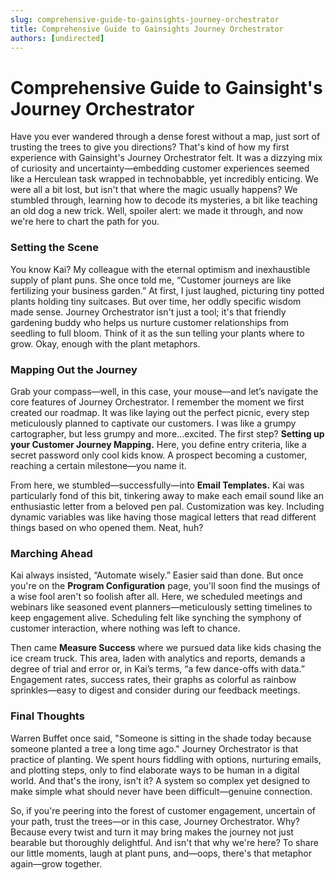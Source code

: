 ```yaml
---
slug: comprehensive-guide-to-gainsights-journey-orchestrator
title: Comprehensive Guide to Gainsights Journey Orchestrator
authors: [undirected]
---
```


# Comprehensive Guide to Gainsight's Journey Orchestrator

Have you ever wandered through a dense forest without a map, just sort of trusting the trees to give you directions? That's kind of how my first experience with Gainsight's Journey Orchestrator felt. It was a dizzying mix of curiosity and uncertainty—embedding customer experiences seemed like a Herculean task wrapped in technobabble, yet incredibly enticing. We were all a bit lost, but isn't that where the magic usually happens? We stumbled through, learning how to decode its mysteries, a bit like teaching an old dog a new trick. Well, spoiler alert: we made it through, and now we're here to chart the path for you.

### Setting the Scene

You know Kai? My colleague with the eternal optimism and inexhaustible supply of plant puns. She once told me, “Customer journeys are like fertilizing your business garden.” At first, I just laughed, picturing tiny potted plants holding tiny suitcases. But over time, her oddly specific wisdom made sense. Journey Orchestrator isn't just a tool; it's that friendly gardening buddy who helps us nurture customer relationships from seedling to full bloom. Think of it as the sun telling your plants where to grow. Okay, enough with the plant metaphors.

### Mapping Out the Journey

Grab your compass—well, in this case, your mouse—and let’s navigate the core features of Journey Orchestrator. I remember the moment we first created our roadmap. It was like laying out the perfect picnic, every step meticulously planned to captivate our customers. I was like a grumpy cartographer, but less grumpy and more...excited. The first step? **Setting up your Customer Journey Mapping.** Here, you define entry criteria, like a secret password only cool kids know. A prospect becoming a customer, reaching a certain milestone—you name it.

From here, we stumbled—successfully—into **Email Templates.** Kai was particularly fond of this bit, tinkering away to make each email sound like an enthusiastic letter from a beloved pen pal. Customization was key. Including dynamic variables was like having those magical letters that read different things based on who opened them. Neat, huh?

### Marching Ahead

Kai always insisted, “Automate wisely.” Easier said than done. But once you're on the **Program Configuration** page, you'll soon find the musings of a wise fool aren't so foolish after all. Here, we scheduled meetings and webinars like seasoned event planners—meticulously setting timelines to keep engagement alive. Scheduling felt like synching the symphony of customer interaction, where nothing was left to chance.

Then came **Measure Success** where we pursued data like kids chasing the ice cream truck. This area, laden with analytics and reports, demands a degree of trial and error or, in Kai’s terms, “a few dance-offs with data.” Engagement rates, success rates, their graphs as colorful as rainbow sprinkles—easy to digest and consider during our feedback meetings.

### Final Thoughts

Warren Buffet once said, "Someone is sitting in the shade today because someone planted a tree a long time ago." Journey Orchestrator is that practice of planting. We spent hours fiddling with options, nurturing emails, and plotting steps, only to find elaborate ways to be human in a digital world. And that's the irony, isn't it? A system so complex yet designed to make simple what should never have been difficult—genuine connection.

So, if you're peering into the forest of customer engagement, uncertain of your path, trust the trees—or in this case, Journey Orchestrator. Why? Because every twist and turn it may bring makes the journey not just bearable but thoroughly delightful. And isn't that why we're here? To share our little moments, laugh at plant puns, and—oops, there's that metaphor again—grow together.